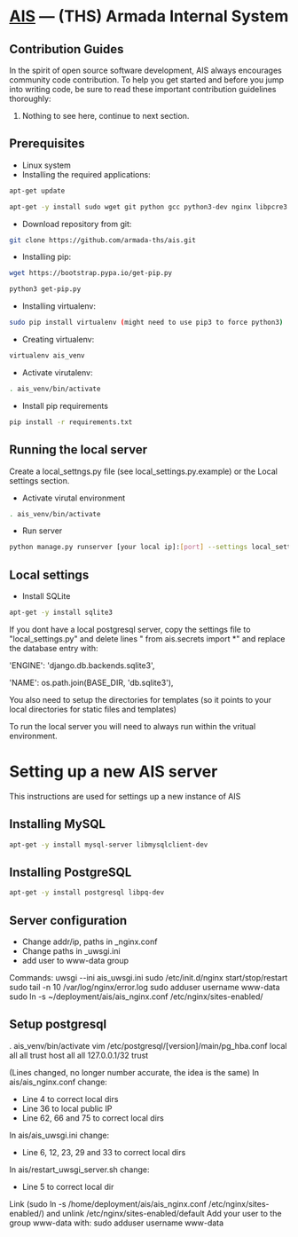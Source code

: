 [AIS](http://ais.armada.nu/) — (THS) Armada Internal System
==================================================

Contribution Guides
--------------------------------------

In the spirit of open source software development, AIS always encourages community code contribution. To help you get started and before you jump into writing code, be sure to read these important contribution guidelines thoroughly:

1. Nothing to see here, continue to next section.

Prerequisites
-------------

- Linux system
- Installing the required applications:
```bash
apt-get update
```
```bash
apt-get -y install sudo wget git python gcc python3-dev nginx libpcre3 libpcre3-dev libldap2-dev libsasl2-dev libpq-dev
```
- Download repository from git:
```bash
git clone https://github.com/armada-ths/ais.git
```
- Installing pip:
```bash
wget https://bootstrap.pypa.io/get-pip.py
```
```bash
python3 get-pip.py
```
- Installing virtualenv:
```bash
sudo pip install virtualenv (might need to use pip3 to force python3)
```
- Creating virtualenv:
```bash
virtualenv ais_venv
```
- Activate virutalenv:
```bash
. ais_venv/bin/activate
```
- Install pip requirements
```bash
pip install -r requirements.txt
```

Running the local server
------------------------
Create a local_settngs.py file (see local_settings.py.example) or the Local settings section.
- Activate virutal environment
```bash
. ais_venv/bin/activate
```
- Run server
```bash
python manage.py runserver [your local ip]:[port] --settings local_settings
```

Local settings
--------------
- Install SQLite
```bash
apt-get -y install sqlite3
```
If you dont have a local postgresql server, copy the settings file to "local_settings.py" and delete lines " from ais.secrets import *" and replace
the database entry with:

'ENGINE': 'django.db.backends.sqlite3',

'NAME': os.path.join(BASE_DIR, 'db.sqlite3'),

You also need to setup the directories for templates (so it points to your local directories for static files and templates)

To run the local server you will need to always run within the vritual environment.

# Setting up a new AIS server
This instructions are used for settings up a new instance of AIS

Installing MySQL
------------------
```bash
apt-get -y install mysql-server libmysqlclient-dev
```
Installing PostgreSQL
--------------------
```bash
apt-get -y install postgresql libpq-dev
```

Server configuration
-------------------
- Change addr/ip, paths in _nginx.conf
- Change paths in _uwsgi.ini
- add user to www-data group

Commands:
uwsgi --ini ais_uwsgi.ini
sudo /etc/init.d/nginx start/stop/restart
sudo tail -n 10 /var/log/nginx/error.log
sudo adduser username www-data
sudo ln -s ~/deployment/ais/ais_nginx.conf /etc/nginx/sites-enabled/

Setup postgresql
----------------
. ais_venv/bin/activate
vim /etc/postgresql/[version]/main/pg_hba.conf
local all all trust
host all all 127.0.0.1/32 trust

(Lines changed, no longer number accurate, the idea is the same)
In ais/ais_nginx.conf change:
* Line 4 to correct local dirs
* Line 36 to local public IP
* Line 62, 66 and 75 to correct local dirs

In ais/ais_uwsgi.ini change:
* Line 6, 12, 23, 29 and 33  to correct local dirs

In ais/restart_uwsgi_server.sh change:
* Line 5 to correct local dir

Link (sudo ln -s /home/deployment/ais/ais_nginx.conf /etc/nginx/sites-enabled/) and unlink /etc/nginx/sites-enabled/default
Add your user to the group www-data with: sudo adduser username www-data


